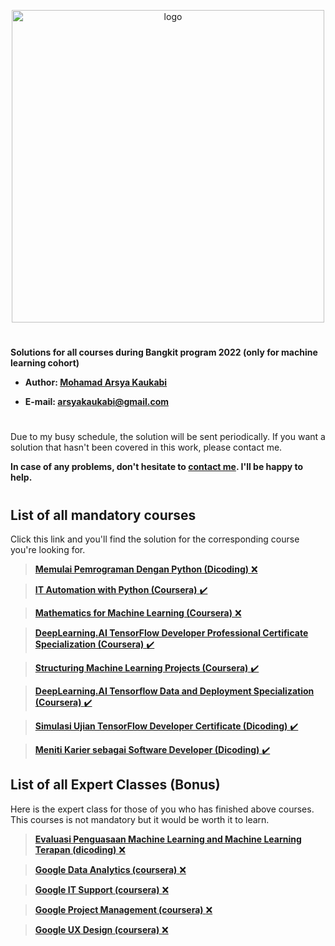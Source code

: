 <p align="center">
  <img width="500" alt="logo" src="https://www.dicoding.com/img/bangkit/logo.svg"/>
</p>

#

**Solutions for all courses during Bangkit program 2022 (only for machine learning cohort)** 

- **Author: [Mohamad Arsya Kaukabi][1]**

- **E-mail: arsyakaukabi@gmail.com**


#
Due to my busy schedule, the solution will be sent periodically. If you want a solution that hasn't been covered in this work, please contact me.

**In case of any problems, don't hesitate to [contact me][1]. I'll be happy to help.**

[1]:https://www.instagram.com/arsyakaukabi/
[2]:https://grow.google/intl/id_id/bangkit/

#
## List of all mandatory courses ##

Click this link and you'll find the solution for the corresponding course you're looking for.

> [**Memulai Pemrograman Dengan Python (Dicoding)** :x:][3]

> [**IT Automation with Python (Coursera)** :heavy_check_mark:][4]

> [**Mathematics for Machine Learning (Coursera)** :x:][5]

> [**DeepLearning.AI TensorFlow Developer Professional Certificate Specialization (Coursera)** :heavy_check_mark:][6]

> [**Structuring Machine Learning Projects (Coursera)** :heavy_check_mark:][7]

> [**DeepLearning.AI Tensorflow Data and Deployment Specialization (Coursera)** :heavy_check_mark:][8]

> [**Simulasi Ujian TensorFlow Developer Certificate (Dicoding)** :heavy_check_mark:][9] 

> [**Meniti Karier sebagai Software Developer (Dicoding)** :heavy_check_mark:][15]

[3]:Mandatory%20Courses/Memulai%20Pemrograman%20Dengan%20Python
[4]:https://github.com/elmoallistair/google-it-automation
[5]:Mandatory%20Courses/Mathematics%20for%20Machine%20Learning
[6]:Mandatory%20Courses/DeepLearning.AI%20TensorFlow%20Developer%20Professional%20Certificate%20Specialization/
[7]:Mandatory%20Courses/Structuring%20Machine%20Learning%20Projects
[8]:Mandatory%20Courses/DeepLearning.AI%20Tensorflow%20Data%20and%20Deployment%20Specialization
[9]:Mandatory%20Courses/Simulasi%20Ujian%20TensorFlow%20Developer%20Certificate/
[15]:/Mandatory%20Courses/Meniti%20Karier%20sebagai%20Software%20Developer/



## List of all Expert Classes (Bonus) ##

Here is the expert class for those of you who has finished above courses. This courses is not mandatory but it would be worth it to learn.

> [**Evaluasi Penguasaan Machine Learning and Machine Learning Terapan (dicoding)** :x:][10]

> [**Google Data Analytics (coursera)** :x:][11]

> [**Google IT Support (coursera)** :x:][12]

> [**Google Project Management (coursera)** :x:][13]

> [**Google UX Design (coursera)** :x:][14]

[10]:Expert%20Class/Evaluasi%20Penguasaan%20Machine%20Learning%20and%20Machine%20Learning%20Terapan
[11]:Expert%20Class/Google%20Data%20Analytics
[12]:Expert%20Class/Google%20IT%20Support
[13]:Expert%20Class/Google%20Project%20Management
[14]:Expert%20Class/Google%20UX%20Design






